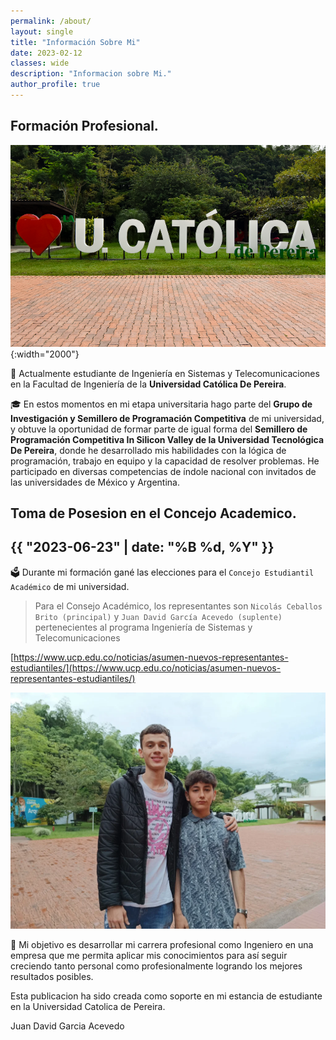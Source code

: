 ```yaml
---
permalink: /about/
layout: single
title: "Información Sobre Mi"
date: 2023-02-12
classes: wide
description: "Informacion sobre Mi."
author_profile: true
---
```


## Formación Profesional.

![Universidad](/assets/images/about/uni.png){:width="2000"}

🌱 Actualmente estudiante de Ingeniería en Sistemas y Telecomunicaciones en la Facultad de Ingeniería de la **Universidad Católica De Pereira**.

🎓 En estos momentos en mi etapa universitaria hago parte del **Grupo de Investigación y Semillero de Programación Competitiva** de mi universidad,
y obtuve la oportunidad de formar parte de igual forma del **Semillero de Programación Competitiva In Silicon Valley de la Universidad Tecnológica De Pereira**,
donde he desarrollado mis habilidades con la lógica de programación, trabajo en equipo y la capacidad de resolver problemas.
He participado en diversas competencias de índole nacional con invitados de las universidades de México y Argentina.

## Toma de Posesion en el Concejo Academico.
## {{ "2023-06-23" | date: "%B %d, %Y" }}

🗳️ Durante mi formación gané las elecciones para el `Concejo Estudiantil Académico` de mi universidad.
> Para el Consejo Académico, los representantes son `Nicolás Ceballos Brito (principal)` y `Juan David García Acevedo (suplente)` pertenecientes al programa Ingeniería de Sistemas y Telecomunicaciones

[https://www.ucp.edu.co/noticias/asumen-nuevos-representantes-estudiantiles/](https://www.ucp.edu.co/noticias/asumen-nuevos-representantes-estudiantiles/)

![Concejo](/assets/images/about/concejo.png)

🎯 Mi objetivo es desarrollar mi carrera profesional como Ingeniero en una empresa que me permita aplicar mis conocimientos
para así seguir creciendo tanto personal como profesionalmente logrando los mejores resultados posibles.

Esta publicacion ha sido creada como soporte en mi estancia de estudiante en la Universidad Catolica de Pereira.

Juan David Garcia Acevedo 